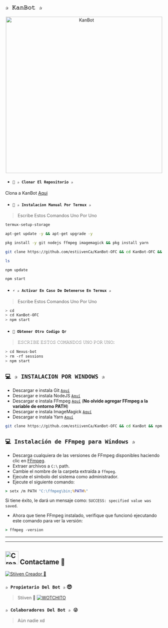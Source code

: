 ## `✰ 𝙺𝚊𝚗𝙱𝚘𝚝 ✰` 
<p align="center">
<img src="https://telegra.ph/file/981dd23869e6d71325dfe.jpg" alt="KanBot" height= "500" width="500"/>
</p>

- #### `📌 ✰ Clonar El Repositorio ✰`
 Clona a KanBot [Aqui](https://github.com/estiivenCa/KanBot/fork)

- #### `🚩 ✰ Instalacion Manual Por Termux ✰`

> Escribe Estos Comandos Uno Por Uno

```bash
termux-setup-storage
```

```bash
apt-get update -y && apt-get upgrade -y
```

```bash
pkg install -y git nodejs ffmpeg imagemagick && pkg install yarn
```

```bash
git clone https://github.com/estiivenCa/KanBot-OFC && cd KanBot-OFC && yarn install && npm install
```

```bash
ls
```
```bash
npm update
```

```bash
npm start
```

- #### `⚡️ ✰ Activar En Caso De Detenerse En Termux ✰`
> Escribe Estos Comandos Uno Por Uno
```bash
> cd
> cd KanBot-OFC
> npm start
```

- #### `🧿 Obtener Otro Codigo Qr`
> 𝙴𝚂𝙲𝚁𝙸𝙱𝙴 𝙴𝚂𝚃𝙾𝚂 𝙲𝙾𝙼𝙰𝙽𝙳𝙾𝚂 𝚄𝙽𝙾 𝙿𝙾𝚁 𝚄𝙽𝙾:
```bash
> cd Nexus-bot
> rm -rf sessions
> npm start
```
## `💻 ✰ INSTALACION POR WINDOWS ✰`

* Descargar e instala Git [`Aquí`](https://git-scm.com/downloads)
* Descargar e instala NodeJS [`Aquí`](https://nodejs.org/en/download)
* Descargar e instala FFmpeg [`Aquí`](https://ffmpeg.org/download.html) (**No olvide agregar FFmpeg a la variable de entorno PATH**)
* Descargar e instala ImageMagick [`Aquí`](https://imagemagick.org/script/download.php)
* Descargar e instala Yarn [`Aquí`](https://classic.yarnpkg.com/en/docs/install#windows-stable)
```bash
git clone https://github.com/estiivenCa/KanBot-OFC && cd KanBot && npm install && npm update && node .
```
## `💻 Instalación de FFmpeg para Windows ✰`
* Descarga cualquiera de las versiones de FFmpeg disponibles haciendo clic en [FFmpeg](https://www.gyan.dev/ffmpeg/builds/).
* Extraer archivos a `C:\` path.
* Cambie el nombre de la carpeta extraída a `ffmpeg`.
* Ejecute el símbolo del sistema como administrador.
* Ejecute el siguiente comando:
```cmd
> setx /m PATH "C:\ffmpeg\bin;%PATH%"
```
Si tiene éxito, le dará un mensaje como: `SUCCESS: specified value was saved`.
* Ahora que tiene FFmpeg instalado, verifique que funcionó ejecutando este comando para ver la versión:
```cmd
> ffmpeg -version
```
----
----

## <img src="https://telegra.ph/file/45fd3e88399fdaa0a64d4.mp4" alt="Creador 😎" width="42" height="42"> Contactame 🥀
 <a href="https://wa.me/67078852299"><img alt="Stiiven Creador 🥀" src="https://img.shields.io/badge/Stiiven-Creador🥀-25D366?style=for-the-badge&logo=whatsapp&logoColor=white"/></a>

### `✰ Propietario Del Bot ✰` 😎
> Stiiven 👑
[![WOTCHITO](https://i.postimg.cc/sgnFTjH2/Menu1.jpg?size=100)](https://github.com/estiivenCa)

 ### `✰ Colaboradores Del Bot ✰ 😜`
> Aùn nadie xd
